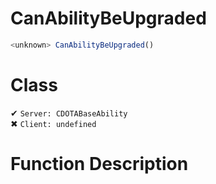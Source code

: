 # CanAbilityBeUpgraded
```js	
<unknown> CanAbilityBeUpgraded()
```
# Class
✔ `Server: CDOTABaseAbility`  
✖ `Client: undefined`  

# Function Description

